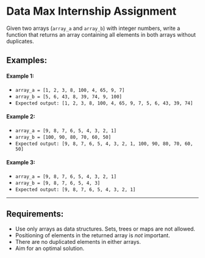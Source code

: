 # Data Max Internship Assignment

Given two arrays (`array_a` and `array_b`) with integer numbers, write a function that returns an array containing all elements in both arrays without duplicates.

## Examples:

#### Example 1:
* `array_a = [1, 2, 3, 8, 100, 4, 65, 9, 7]`
* `array_b = [5, 6, 43, 8, 39, 74, 9, 100]`
* `Expected output: [1, 2, 3, 8, 100, 4, 65, 9, 7, 5, 6, 43, 39, 74]`

#### Example 2:
* `array_a = [9, 8, 7, 6, 5, 4, 3, 2, 1]`
* `array_b = [100, 90, 80, 70, 60, 50]`
* `Expected output: [9, 8, 7, 6, 5, 4, 3, 2, 1, 100, 90, 80, 70, 60, 50]`

#### Example 3:
* `array_a = [9, 8, 7, 6, 5, 4, 3, 2, 1]`
* `array_b = [9, 8, 7, 6, 5, 4, 3]`
* `Expected output: [9, 8, 7, 6, 5, 4, 3, 2, 1]`

---

## Requirements:
- Use only arrays as data structures.  Sets, trees or maps are not allowed.
- Positioning of elements in the returned array is *not* important.
- There are no duplicated elements in either arrays.
- Aim for an optimal solution.

